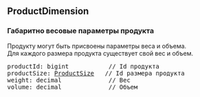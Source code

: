 
## ProductDimension

### Габаритно весовые параметры продукта

Продукту могут быть присвоены параметры веса и объема.  
Для каждого размера продукта существует свой вес и объем.

<pre>
productId: bigint           // Id продукта
productSize: <a href="ProductSize.md">ProductSize</a>   // Id размера продукта
weight: decimal             // Вес
volume: decimal             // Объем
</pre>

